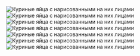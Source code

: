 <!DOCTYPE html>
<html lang="ru">
<head>
  <meta charset="UTF-8">
  <meta http-equiv="X-UA-Compatible" content="IE=edge">
  <meta name="viewport" content="width=device-width, initial-scale=1.0">
  <title>Плиточная раскладка на флексбоксах</title>
  <link rel="stylesheet" href="styles/style.css">
</head>
<body>
  <div class="row main-grid">
    <div class="column cell-half-width">
      <img class="cell-half-height" src="images/1.jpg" alt="Куриные яйца с нарисованными на них лицами">
      <div class="row cell-half-height">
        <img class="cell-half-width" src="images/2.jpg" alt="Куриные яйца с нарисованными на них лицами">
        <img class="cell-half-width" src="images/3.jpg" alt="Куриные яйца с нарисованными на них лицами">
      </div>
    </div>
    <div class="cell-half-width column">
      <img class="cell-third-height" src="images/4.jpg" alt="Куриные яйца с нарисованными на них лицами">
      <img class="cell-third-height" src="images/5.jpg" alt="Куриные яйца с нарисованными на них лицами">
      <img class="cell-third-height" src="images/6.jpg" alt="Куриные яйца с нарисованными на них лицами">
      <img class="cell-third-height" src="images/7.jpg" alt="Куриные яйца с нарисованными на них лицами">
    </div>
  </div>
</body>
</html>
